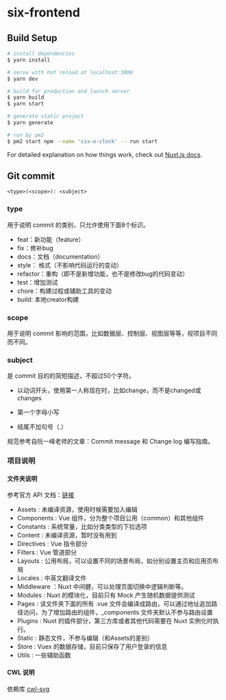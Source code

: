 # six-frontend

## Build Setup

```bash
# install dependencies
$ yarn install

# serve with hot reload at localhost:3000
$ yarn dev

# build for production and launch server
$ yarn build
$ yarn start

# generate static project
$ yarn generate

# run by pm2
$ pm2 start npm --name 'six-o-clock' -- run start
```

For detailed explanation on how things work, check out [Nuxt.js docs](https://nuxtjs.org).

## Git commit
```$xslt
<type>(<scope>): <subject>
```

### type
用于说明 commit 的类别，只允许使用下面8个标识。

- feat：新功能（feature）
- fix：修补bug
- docs：文档（documentation）
- style： 格式（不影响代码运行的变动）
- refactor：重构（即不是新增功能，也不是修改bug的代码变动）
- test：增加测试
- chore：构建过程或辅助工具的变动
- build: 本地creator构建

### scope
用于说明 commit 影响的范围，比如数据层、控制层、视图层等等，视项目不同而不同。

### subject
是 commit 目的的简短描述，不超过50个字符。

- 以动词开头，使用第一人称现在时，比如change，而不是changed或changes

- 第一个字母小写

- 结尾不加句号（.）

规范参考自阮一峰老师的文章：Commit message 和 Change log 编写指南。

### 项目说明 ###  

#### 文件夹说明 #### 

参考官方 API 文档：[链接](href=https://zh.nuxtjs.org/docs/2.x/directory-structure/nuxt) 

 - Assets : 未编译资源，使用时候需要加入编辑 
 - Components : Vue 组件，分为整个项目公用（common）和其他组件
 - Constants : 系统常量，比如分类类型的下拉选项
 - Content : 未编译资源，暂时没有用到
 - Directives : Vue 指令部分
 - Filters : Vue 管道部分
 - Layouts : 公用布局，可以设置不同的场景布局，如分别设置主页和应用页布局
 - Locales : 中英文翻译文件
 - Middleware ：Nuxt 中间健，可以处理页面切换中逻辑判断等。
 - Modules : Nuxt 的模块化，目前只有 Mock 产生随机数据提供测试
 - Pages : 该文件夹下面的所有 .vue 文件会编译成路由，可以通过地址追加路径访问，为了增加路由的组件，_components 文件夹默认不参与路由设置
 - Plugins : Nuxt 的插件部分，第三方库或者其他代码需要在 Nuxt 实例化时执行。
 - Static : 静态文件，不参与编辑（和Assets的差别）
 - Store : Vuex 的数据存储，目前只保存了用户登录的信息
 - Utils : 一些辅助函数

#### CWL 说明 #### 
依赖库 [cwl-svg](href=https://github.com/rabix/cwl-svg) 

